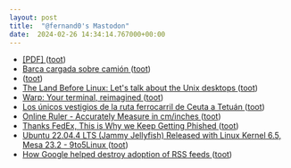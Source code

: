 ```yaml
---
layout: post
title:  "@fernand0's Mastodon"
date:  2024-02-26 14:34:14.767000+00:00
---
```

*  [[PDF]    ](https://media.www.kent.ac.uk/se/29946/SophieKnott-AreMobilePhonestheFutureforEducationinAfrica.pdf) ([toot](https://mastodon.social/@fernand0/111998275077185687))
*  [Barca cargada sobre camión ](https://www.flickr.com/photos/fernand0/53530989510) ([toot](https://mastodon.social/@fernand0/111998257136719900))
*  [ ](https://astrodon.social/@juandesant) ([toot](https://mastodon.social/@fernand0/111998108534311110))
*  [The Land Before Linux: Let's talk about the Unix desktops ](https://www.theregister.com/2024/01/27/opinion_column) ([toot](https://mastodon.social/@fernand0/111997791122320954))
*  [Warp: Your terminal, reimagined ](https://www.warp.dev) ([toot](https://mastodon.social/@fernand0/111997599926181158))
*  [Los únicos vestigios de la ruta ferrocarril de Ceuta a Tetuán ](https://elfarodeceuta.es/unicos-vestigios-ruta-ferrocarril-ceuta-tetua) ([toot](https://mastodon.social/@fernand0/111997208922453037))
*  [Online Ruler - Accurately Measure in cm/inches ](https://onlinerulers.com) ([toot](https://mastodon.social/@fernand0/111997091465742975))
*  [Thanks FedEx, This is Why we Keep Getting Phished ](https://www.troyhunt.com/thanks-fedex-this-is-why-we-keep-getting-phished) ([toot](https://mastodon.social/@fernand0/111995509820013981))
*  [Ubuntu 22.04.4 LTS (Jammy Jellyfish) Released with Linux Kernel 6.5, Mesa 23.2 - 9to5Linux  ](https://9to5linux.com/ubuntu-22-04-4-lts-jammy-jellyfish-released-with-linux-kernel-6-5-mesa-23-2) ([toot](https://mastodon.social/@fernand0/111993501210269562))
*  [How Google helped destroy adoption of RSS feeds ](https://openrss.org/blog/how-google-helped-destroy-adoption-of-rss-feed) ([toot](https://mastodon.social/@fernand0/111993322709750762))
